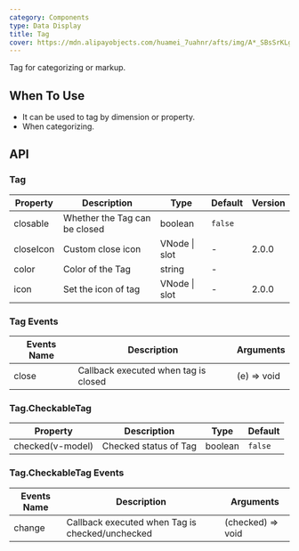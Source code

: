 ```yaml
---
category: Components
type: Data Display
title: Tag
cover: https://mdn.alipayobjects.com/huamei_7uahnr/afts/img/A*_SBsSrKLg00AAAAAAAAAAAAADrJ8AQ/original
---
```


Tag for categorizing or markup.

## When To Use

- It can be used to tag by dimension or property.
- When categorizing.

## API

### Tag

| Property  | Description                   | Type          | Default | Version |
| --------- | ----------------------------- | ------------- | ------- | ------- |
| closable  | Whether the Tag can be closed | boolean       | `false` |         |
| closeIcon | Custom close icon             | VNode \| slot | -       | 2.0.0   |
| color     | Color of the Tag              | string        | -       |         |
| icon      | Set the icon of tag           | VNode \| slot | -       | 2.0.0   |

### Tag Events

| Events Name | Description                          | Arguments   |
| ----------- | ------------------------------------ | ----------- |
| close       | Callback executed when tag is closed | (e) => void |

### Tag.CheckableTag

| Property         | Description           | Type    | Default |
| ---------------- | --------------------- | ------- | ------- |
| checked(v-model) | Checked status of Tag | boolean | `false` |

### Tag.CheckableTag Events

| Events Name | Description                                     | Arguments         |
| ----------- | ----------------------------------------------- | ----------------- |
| change      | Callback executed when Tag is checked/unchecked | (checked) => void |
